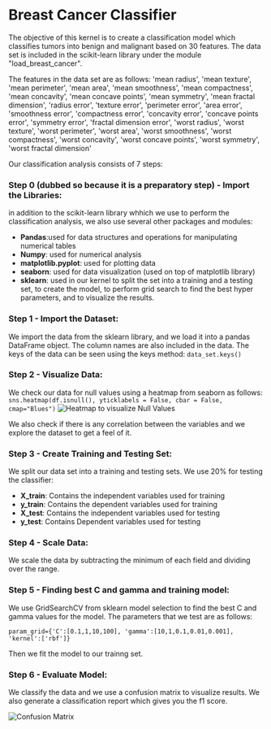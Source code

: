 # Breast Cancer Classifier

The objective of this kernel is to create a classification model which classifies tumors into benign and malignant based on 30 features. The data set is included in the scikit-learn library under the module "load_breast_cancer".

The features in the data set are as follows:
       'mean radius', 'mean texture', 'mean perimeter', 'mean area',
       'mean smoothness', 'mean compactness', 'mean concavity',
       'mean concave points', 'mean symmetry', 'mean fractal dimension',
       'radius error', 'texture error', 'perimeter error', 'area error',
       'smoothness error', 'compactness error', 'concavity error',
       'concave points error', 'symmetry error',
       'fractal dimension error', 'worst radius', 'worst texture',
       'worst perimeter', 'worst area', 'worst smoothness',
       'worst compactness', 'worst concavity', 'worst concave points',
       'worst symmetry', 'worst fractal dimension'
 
Our classification analysis consists of 7 steps:

### Step 0 (dubbed so because it is a preparatory step) - Import the Libraries:
in addition to the scikit-learn library whhich we use to perform the classification analysis, we also use several other packages and modules:

- **Pandas**:used for data structures and operations for manipulating numerical tables
- **Numpy**: used for numerical analysis
- **matplotlib.pyplot**: used for plotting data
- **seaborn**: used for data visualization (used on top of matplotlib library)
- **sklearn**: used in our kernel to split the set into a training and a testing set, to create the model, to perform grid search to find the best hyper parameters, and to visualize the results.

### Step 1 - Import the Dataset:
We import the data from the sklearn library, and we load it into a pandas DataFrame object.
The column names are also included in the data. The keys of the data can be seen using the keys method:
```data_set.keys()```

### Step 2 - Visualize Data:
We check our data for null values using a heatmap from seaborn as follows:
```sns.heatmap(df.isnull(), yticklabels = False, cbar = False, cmap="Blues")```
![Heatmap to visualize Null Values](breast_null.png)

We also check if there is any correlation between the variables and we explore the dataset to get a feel of it.

### Step 3 - Create Training and Testing Set: 
We split our data set into a training and testing sets. We use 20% for testing the classifier:

- **X_train**: Contains the independent variables used for training
- **y_train**: Contains the dependent variables used for training
- **X_test**:	Contains the independent variables used for testing
- **y_test**:	Contains Dependent variables used for testing

### Step 4 - Scale Data:
We scale the data by subtracting the minimum of each field and dividing over the range.

### Step 5 - Finding best C and gamma and training model:
We use GridSearchCV from sklearn model selection to find the best C and gamma values for the model. The parameters that we test are as follows:
```
param_grid={'C':[0.1,1,10,100], 'gamma':[10,1,0.1,0.01,0.001], 'kernel':['rbf']}
```

Then we fit the model to our trainng set.

### Step 6 - Evaluate Model:
We classify the data and we use a confusion matrix to visualize results. We also generate a classification report which gives you the f1 score.

![Confusion Matrix](confusion.png)
